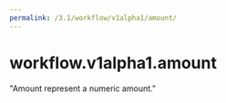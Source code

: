 ```yaml
---
permalink: /3.1/workflow/v1alpha1/amount/
---
```


# workflow.v1alpha1.amount

"Amount represent a numeric amount."